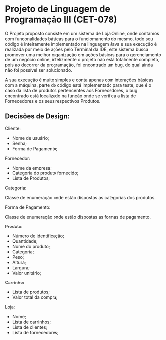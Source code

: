 # Projeto de Linguagem de Programação III (CET-078)

O Projeto proposto consiste em um sistema de Loja Online, onde contamos com funconalidades básicas para o funciomanento do mesmo, todo seu código é inteiramente implementado na linguagem Java e sua execução é realizada por meio de ações pelo Terminal da IDE, este sistema busca promover uma melhor organização em ações básicas para o gerenciamento de um negócio online, infelizmente o projeto não está totalmente completo, pois ao decorrer da programação, foi encontrado um bug, do qual ainda não foi possível ser solucionado.

A sua execução é muito simples e conta apenas com interações básicas com a máquina, parte do código está implementado para teste, que é o caso da lista de produtos pertencentes aos Fornecedores, o bug encontrado está localizado na função onde se verifica a lista de Fornecedores e os seus respectivos Produtos.

## Decisões de Design:

Cliente:

- Nome de usuário;
- Senha;
- Forma de Pagamento;

Fornecedor:

- Nome da empresa;
- Categoria do produto fornecido;
- Lista de Produtos;

Categoria:

Classe de enumeração onde estão dispostas as categorias dos produtos.

Forma de Pagamento:

Classe de enumeração onde estão dispostas as formas de pagamento.

Produto:

- Número de identificação;
- Quantidade;
- Nome do produto;
- Categoria;
- Peso;
- Altura;
- Largura;
- Valor unitário;

Carrinho:

- Lista de produtos;
- Valor total da compra;

Loja:

- Nome;
- Lista de carrinhos;
- Lista de clientes;
- Lista de fornecedores;

